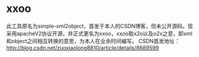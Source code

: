 xxoo
====

此工具原名为simple-xml2object，首发于本人的CSDN博客，但未公开源码。现采用apacheV2协议开源，并正式更名为xxoo，xxoo取x2o以及o2x之意，即xml和object之间相互转换的意思，为本人在业余时间编写。
CSDN首发地址：http://blog.csdn.net/zuoxiaolong8810/article/details/8689599